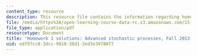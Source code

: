 ```yaml
---
content_type: resource
description: This resource file contains the information regarding homework 1 solutions.
file: /media/https%3A/open-learning-course-data-rc.s3.amazonaws.com/15-070j-advanced-stochastic-processes-fall-2013/edf97cc83dcc981030d12ed3e39788f7_MIT15_070JF13_Pset1_Sol.pdf
file_type: application/pdf
resourcetype: Document
title: 'Homework 1 solutions: Advanced stochastic processes, Fall 2013'
uid: edf97cc8-3dcc-9810-30d1-2ed3e39788f7
---
```

